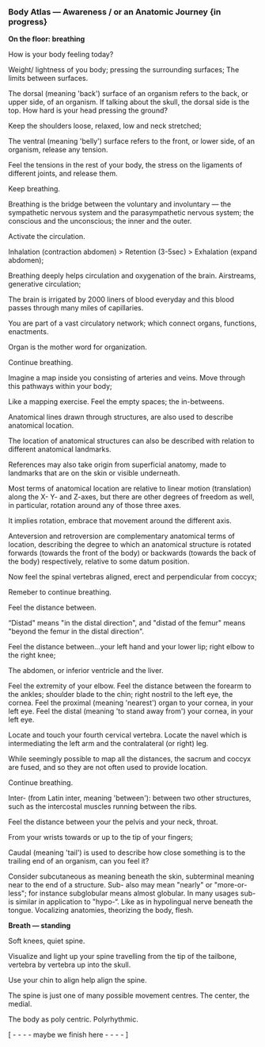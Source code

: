 ### Body Atlas — Awareness / or an Anatomic Journey {in progress}

__On the floor: breathing__

How is your body feeling today?

Weight/ lightness of you body; pressing the surrounding surfaces; The limits between surfaces.

The dorsal (meaning 'back') surface of an organism refers to the back, or upper side, of an organism. If talking about the skull, the dorsal side is the top. How hard is your head pressing the ground?

Keep the shoulders loose, relaxed, low and neck stretched; 

The ventral (meaning 'belly') surface refers to the front, or lower side, of an organism, release any tension.

Feel the tensions in the rest of your body, the stress on the ligaments of different joints, and release them.

Keep breathing.

Breathing is the bridge between the voluntary and involuntary — the sympathetic nervous system and the parasympathetic nervous system; the conscious and the unconscious; the inner and the outer.

Activate the circulation.

Inhalation (contraction abdomen) > Retention (3-5sec) > Exhalation (expand abdomen);

Breathing deeply helps circulation and oxygenation of the brain. Airstreams, generative circulation;

The brain is irrigated by 2000 liners of blood everyday and this blood passes through many miles of capillaries.

You are part of a vast circulatory network; which connect organs, functions, enactments.

Organ is the mother word for organization. 

Continue breathing.

Imagine a map inside you consisting of arteries and veins. Move through this pathways within your body; 

Like a mapping exercise. Feel the empty spaces; the in-betweens.

Anatomical lines drawn through structures, are also used to describe anatomical location. 

The location of anatomical structures can also be described with relation to different anatomical landmarks.

References may also take origin from superficial anatomy, made to landmarks that are on the skin or visible underneath. 

Most terms of anatomical location are relative to linear motion (translation) along the X- Y- and Z-axes, but there are other degrees of freedom as well, in particular, rotation around any of those three axes. 

It implies rotation, embrace that movement around the different axis. 

Anteversion and retroversion are complementary anatomical terms of location, describing the degree to which an anatomical structure is rotated forwards (towards the front of the body) or backwards (towards the back of the body) respectively, relative to some datum position. 

Now feel the spinal vertebras aligned, erect and perpendicular from coccyx;

Remeber to continue breathing.

Feel the distance between. 

“Distad" means "in the distal direction", and "distad of the femur" means "beyond the femur in the distal direction". 

Feel the distance between…your left hand and your lower lip; right elbow to the right knee;

The abdomen, or inferior ventricle and the liver.

Feel the extremity of your elbow.
Feel the distance between the forearm to the ankles; shoulder blade to the chin; right nostril to the left eye, the cornea.
Feel the proximal (meaning 'nearest') organ to your cornea, in your left eye.
Feel the distal (meaning 'to stand away from') your cornea, in your left eye.

Locate and touch your fourth cervical vertebra.
Locate the navel which is intermediating the left arm and the contralateral (or right) leg. 

While seemingly possible to map all the distances, the sacrum and coccyx are fused, and so they are not often used to provide location.

Continue breathing.

Inter- (from Latin inter, meaning 'between'): between two other structures, such as the intercostal muscles running between the ribs.

Feel the distance between your the pelvis and your neck, throat.

From your wrists towards or up to the tip of your fingers;

Caudal (meaning 'tail') is used to describe how close something is to the trailing end of an organism, can you feel it?

Consider subcutaneous as meaning beneath the skin, subterminal meaning near to the end of a structure. Sub- also may mean "nearly" or "more-or-less"; for instance subglobular means almost globular. In many usages sub- is similar in application to "hypo-“. Like as in hypolingual nerve beneath the tongue. Vocalizing anatomies, theorizing the body, flesh.


__Breath — standing__

Soft knees, quiet spine.

Visualize and light up your spine travelling from the tip of the tailbone, vertebra by vertebra up into the skull.

Use your chin to align help align the spine. 

The spine is just one of many possible movement centres. The center, the medial.

The body as poly centric. Polyrhythmic.

[ - - - - maybe we finish here - - - - ]
